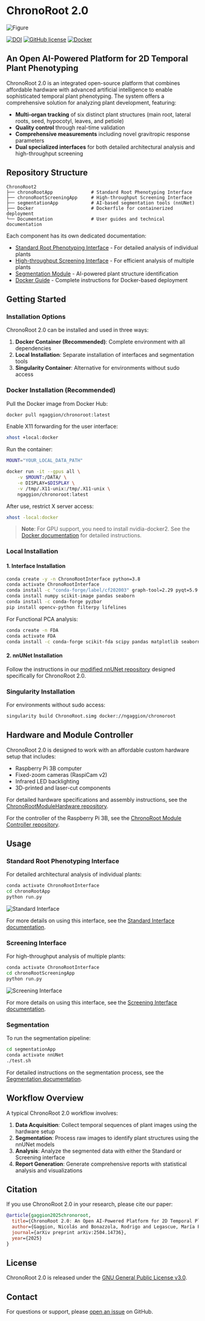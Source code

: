 # ChronoRoot 2.0

![Figure](Documents/images/mainFigure.png)

[![DOI](https://img.shields.io/badge/arXiv-2504.14736-red.svg)](http://arxiv.org/abs/2504.14736)
[![GitHub license](https://img.shields.io/github/license/ngaggion/ChronoRoot2)](https://github.com/ngaggion/ChronoRoot2/blob/main/LICENSE)
[![Docker](https://img.shields.io/docker/pulls/ngaggion/chronoroot.svg)](https://hub.docker.com/r/ngaggion/chronoroot)

## An Open AI-Powered Platform for 2D Temporal Plant Phenotyping

ChronoRoot 2.0 is an integrated open-source platform that combines affordable hardware with advanced artificial intelligence to enable sophisticated temporal plant phenotyping. The system offers a comprehensive solution for analyzing plant development, featuring:

- **Multi-organ tracking** of six distinct plant structures (main root, lateral roots, seed, hypocotyl, leaves, and petiole)
- **Quality control** through real-time validation
- **Comprehensive measurements** including novel gravitropic response parameters
- **Dual specialized interfaces** for both detailed architectural analysis and high-throughput screening

## Repository Structure

```
ChronoRoot2
├── chronoRootApp              # Standard Root Phenotyping Interface
├── chronoRootScreeningApp     # High-throughput Screening Interface
├── segmentationApp            # AI-based segmentation tools (nnUNet)
├── Docker                     # Dockerfile for containerized deployment
└── Documentation              # User guides and technical documentation
```

Each component has its own dedicated documentation:

- [Standard Root Phenotyping Interface](chronoRootApp/README.md) - For detailed analysis of individual plants
- [High-throughput Screening Interface](chronoRootScreeningApp/README.md) - For efficient analysis of multiple plants
- [Segmentation Module](segmentationApp/README.md) - AI-powered plant structure identification
- [Docker Guide](Docker/README.md) - Complete instructions for Docker-based deployment

## Getting Started

### Installation Options

ChronoRoot 2.0 can be installed and used in three ways:

1. **Docker Container (Recommended)**: Complete environment with all dependencies
2. **Local Installation**: Separate installation of interfaces and segmentation tools
3. **Singularity Container**: Alternative for environments without sudo access

### Docker Installation (Recommended)

Pull the Docker image from Docker Hub:

```bash
docker pull ngaggion/chronoroot:latest
```

Enable X11 forwarding for the user interface:

```bash
xhost +local:docker
```

Run the container:

```bash
MOUNT="YOUR_LOCAL_DATA_PATH"

docker run -it --gpus all \
    -v $MOUNT:/DATA/ \
    -e DISPLAY=$DISPLAY \
    -v /tmp/.X11-unix:/tmp/.X11-unix \
    ngaggion/chronoroot:latest
```

After use, restrict X server access:

```bash
xhost -local:docker
```

> **Note**: For GPU support, you need to install nvidia-docker2. See the [Docker documentation](Docker/README.md) for detailed instructions.

### Local Installation

#### 1. Interface Installation

```bash
conda create -y -n ChronoRootInterface python=3.8
conda activate ChronoRootInterface
conda install -c "conda-forge/label/cf202003" graph-tool=2.29 pyqt=5.9.2
conda install numpy scikit-image pandas seaborn
conda install -c conda-forge pyzbar
pip install opencv-python filterpy lifelines
```

For Functional PCA analysis:

```bash
conda create -n FDA
conda activate FDA
conda install -c conda-forge scikit-fda scipy pandas matplotlib seaborn ipykernel
```

#### 2. nnUNet Installation

Follow the instructions in our [modified nnUNet repository](https://github.com/ngaggion/nnUNet) designed specifically for ChronoRoot 2.0.

### Singularity Installation

For environments without sudo access:

```bash
singularity build ChronoRoot.simg docker://ngaggion/chronoroot
```

## Hardware and Module Controller

ChronoRoot 2.0 is designed to work with an affordable custom hardware setup that includes:

- Raspberry Pi 3B computer
- Fixed-zoom cameras (RaspiCam v2)
- Infrared LED backlighting
- 3D-printed and laser-cut components

For detailed hardware specifications and assembly instructions, see the [ChronoRootModuleHardware repository](https://github.com/ThomasBlein/ChronoRootModuleHardware).

For the controller of the Raspberry Pi 3B, see the [ChronoRoot Module Controller repository](https://github.com/ThomasBlein/ChronoRootControl).

## Usage

### Standard Root Phenotyping Interface

For detailed architectural analysis of individual plants:

```bash
conda activate ChronoRootInterface
cd chronoRootApp
python run.py
```

![Standard Interface](chronoRootApp/Screenshots/MainInterface.png)

For more details on using this interface, see the [Standard Interface documentation](chronoRootApp/README.md).

### Screening Interface

For high-throughput analysis of multiple plants:

```bash
conda activate ChronoRootInterface
cd chronoRootScreeningApp
python run.py
```

![Screening Interface](chronoRootScreeningApp/screenshots/MainScreen.png)

For more details on using this interface, see the [Screening Interface documentation](chronoRootScreeningApp/README.md).

### Segmentation

To run the segmentation pipeline:

```bash
cd segmentationApp
conda activate nnUNet
./test.sh
```

For detailed instructions on the segmentation process, see the [Segmentation documentation](segmentationApp/README.md).

## Workflow Overview

A typical ChronoRoot 2.0 workflow involves:

1. **Data Acquisition**: Collect temporal sequences of plant images using the hardware setup
2. **Segmentation**: Process raw images to identify plant structures using the nnUNet models
3. **Analysis**: Analyze the segmented data with either the Standard or Screening interface
4. **Report Generation**: Generate comprehensive reports with statistical analysis and visualizations

## Citation

If you use ChronoRoot 2.0 in your research, please cite our paper:

```bibtex
@article{gaggion2025chronoroot,
  title={ChronoRoot 2.0: An Open AI-Powered Platform for 2D Temporal Plant Phenotyping},
  author={Gaggion, Nicolás and Bonazzola, Rodrigo and Legascue, María Florencia and Mammarella, María Florencia and Rodriguez, Florencia Sol and Aballay, Federico Emanuel and Catulo, Florencia Belén and Barrios, Andana and Accavallo, Franco and Villarreal, Santiago Nahuel and Crespi, Martin and Ricardi, Martiniano María and Petrillo, Ezequiel and Blein, Thomas and Ariel, Federico and Ferrante, Enzo},
  journal={arXiv preprint arXiv:2504.14736},
  year={2025}
}
```

## License

ChronoRoot 2.0 is released under the [GNU General Public License v3.0](LICENSE).

## Contact

For questions or support, please [open an issue](https://github.com/ngaggion/ChronoRoot2/issues) on GitHub.
